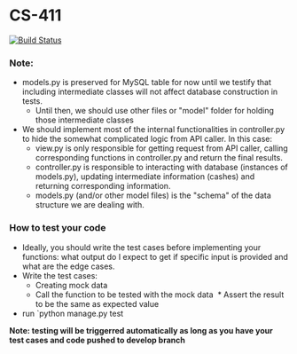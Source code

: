 # CS-411
[![Build Status](https://semaphoreci.com/api/v1/projects/72100769-7cea-4fdb-be54-dc5f7829c3dc/1600858/badge.svg)](https://semaphoreci.com/stackquora411/cs-411)

### Note:
* models.py is preserved for MySQL table for now until we testify that including intermediate classes will not affect database construction in tests.
  * Until then, we should use other files or "model" folder for holding those intermediate classes
* We should implement most of the internal functionalities in controller.py to hide the somewhat complicated logic from API caller. In this case:
  * view.py is only responsible for getting request from API caller, calling corresponding functions in controller.py and return the final results.
  * controller.py is responsible to interacting with database (instances of models.py), updating intermediate information (cashes) and returning corresponding information.
  * models.py (and/or other model files) is the "schema" of the data structure we are dealing with.
  
### How to test your code
* Ideally, you should write the test cases before implementing your functions: what output do I expect to get if specific input is provided and what are the edge cases.
* Write the test cases:
  * Creating mock data
  * Call the function to be tested with the mock data
  * Assert the result to be the same as expected value
* run `python manage.py test

**Note: testing will be triggerred automatically as long as you have your test cases and code pushed to develop branch**

